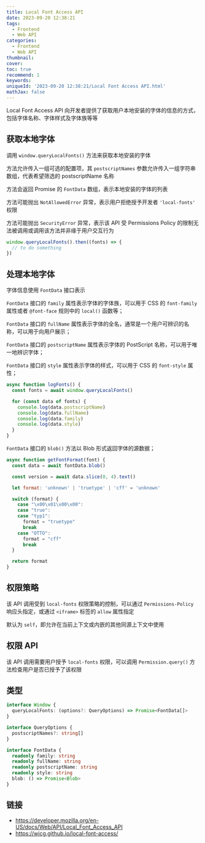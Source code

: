 ```yaml
---
title: Local Font Access API
date: 2023-09-20 12:38:21
tags:
  - Frontend
  - Web API
categories:
  - Frontend
  - Web API
thumbnail:
cover:
toc: true
recommend: 1
keywords:
uniqueId: '2023-09-20 12:38:21/Local Font Access API.html'
mathJax: false
---
```


Local Font Access API 向开发者提供了获取用户本地安装的字体的信息的方式，包括字体名称、字体样式及字体族等等

## 获取本地字体

调用 `window.queryLocalFonts()` 方法来获取本地安装的字体

方法允许传入一组可选的配置项，其 `postscriptNames` 参数允许传入一组字符串数组，代表希望筛选的 postscriptName 名称

方法会返回 Promise 的 `FontData` 数组，表示本地安装的字体的列表

方法可能抛出 `NotAllowedError` 异常，表示用户拒绝授予开发者 `'local-fonts'` 权限

方法可能抛出 `SecurityError` 异常，表示该 API 受 Permissions Policy 的限制无法被调用或调用该方法并非缘于用户交互行为

```js
window.queryLocalFonts().then((fonts) => {
  // to do something
})
```

## 处理本地字体

字体信息使用 `FontData` 接口表示

`FontData` 接口的 `family` 属性表示字体的字体族，可以用于 CSS 的 `font-family` 属性或者 `@font-face` 规则中的 `local()` 函数等；

`FontData` 接口的 `fullName` 属性表示字体的全名，通常是一个用户可辨识的名称，可以用于向用户展示；

`FontData` 接口的 `postscriptName` 属性表示字体的 PostScript 名称，可以用于唯一地辨识字体；

`FontData` 接口的 `style` 属性表示字体的样式，可以用于 CSS 的  `font-style` 属性；

```js
async function logFonts() {
  const fonts = await window.queryLocalFonts()

  for (const data of fonts) {
    console.log(data.postscriptName)
    console.log(data.fullName)
    console.log(data.family)
    console.log(data.style)
  }
}
```

`FontData` 接口的 `blob()` 方法以 Blob 形式返回字体的源数据；

```js
async function getFontFormat(font) {
  const data = await fontData.blob()

  const version = await data.slice(0, 4).text()

  let format: 'unknown' | 'truetype' | 'cff' = 'unknown'

  switch (format) {
    case "\x00\x01\x00\x00":
    case "true":
    case "typ1":
      format = "truetype"
      break
    case "OTTO":
      format = "cff"
      break
  }

  return format
}
```

## 权限策略

该 API 调用受到 `local-fonts` 权限策略的控制，可以通过 `Permissions-Policy` 响应头指定，或通过 `<iframe>` 标签的 `allow` 属性指定

默认为 `self`，即允许在当前上下文或内嵌的其他同源上下文中使用

## 权限 API

该 API 调用需要用户授予 `local-fonts` 权限，可以调用 `Permission.query()` 方法检查用户是否已授予了该权限

## 类型

```ts
interface Window {
  queryLocalFonts: (options?: QueryOptions) => Promise<FontData[]>
}

interface QueryOptions {
  postscriptNames?: string[]
}

interface FontData {
  readonly family: string
  readonly fullName: string
  readonly postscriptName: string
  readonly style: string
  blob: () => Promise<Blob>
}
```

## 链接

* <https://developer.mozilla.org/en-US/docs/Web/API/Local_Font_Access_API>
* <https://wicg.github.io/local-font-access/>
